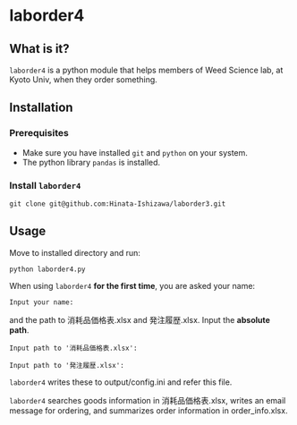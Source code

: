 # laborder4

## What is it?
`laborder4` is a python module that helps members of Weed Science lab, at Kyoto Univ, when they order something.

## Installation

### Prerequisites
- Make sure you have installed `git` and `python` on your system.
- The python library `pandas` is installed.

### Install `laborder4`
```
git clone git@github.com:Hinata-Ishizawa/laborder3.git
```

## Usage
Move to installed directory and run:

```
python laborder4.py
```

When using `laborder4` **for the first time**, you are asked your name: 

```
Input your name:
```

and the path to 消耗品価格表.xlsx and 発注履歴.xlsx. Input the **absolute path**.

```
Input path to '消耗品価格表.xlsx':

Input path to '発注履歴.xlsx': 
```

`laborder4` writes these to output/config.ini and refer this file.

`laborder4` searches goods information in 消耗品価格表.xlsx, writes an email message for ordering, and summarizes order information in order_info.xlsx.
